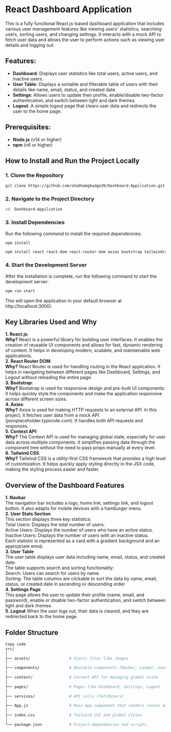 # React Dashboard Application

This is a fully functional React.js-based dashboard application that includes various user management features like viewing users' statistics, searching users, sorting users, and changing settings. It interacts with a mock API to fetch user data and allows the user to perform actions such as viewing user details and logging out.

## Features:
- **Dashboard**: Displays user statistics like total users, active users, and inactive users.
- **User Table**: Displays a sortable and filterable table of users with their details like name, email, status, and created date.
- **Settings**: Allows users to update their profile, enable/disable two-factor authentication, and switch between light and dark themes.
- **Logout**: A simple logout page that clears user data and redirects the user to the home page.

## Prerequisites:
- **Node.js** (v14 or higher)
- **npm** (v6 or higher)

## How to Install and Run the Project Locally

### 1. Clone the Repository
```bash
git clone https://github.com/shubhamghadge20/Dashboard-Appilcation.git
```
### 2. Navigate to the Project Directory
```bash
cd  Dashboard-Appilcation
```
### 3. Install Dependencies
Run the following command to install the required dependencies:

```bash
npm install
```
```bash
npm install react react-dom react-router-dom axios bootstrap tailwindcss
```
### 4. Start the Development Server
After the installation is complete, run the following command to start the development server:
```bash
npm run start
```
This will open the application in your default browser at http://localhost:3000/.

## Key Libraries Used and Why
**1. React.js**:  
**Why?** React is a powerful library for building user interfaces. It enables the creation of reusable UI components and allows for fast, dynamic rendering of content. It helps in developing modern, scalable, and maintainable web applications.  
**2. React Router DOM**:  
**Why?** React Router is used for handling routing in the React application. It helps in navigating between different pages like Dashboard, Settings, and Logout without reloading the entire page.  
**3. Bootstrap**:  
**Why?** Bootstrap is used for responsive design and pre-built UI components. It helps quickly style the components and make the application responsive across different screen sizes.  
**4. Axios**:  
**Why?** Axios is used for making HTTP requests to an external API. In this project, it fetches user data from a mock API (jsonplaceholder.typicode.com). It handles both API requests and responses.  
**5. Context API**:  
**Why?** The Context API is used for managing global state, especially for user data across multiple components. It simplifies passing data through the component tree without the need to pass props manually at every level.  
**6. Tailwind CSS**:  
**Why?** Tailwind CSS is a utility-first CSS framework that provides a high level of customization. It helps quickly apply styling directly in the JSX code, making the styling process easier and faster.  

## Overview of the Dashboard Features  
**1. Navbar**  
 The navigation bar includes a logo, home link, settings link, and logout button. It also adapts for mobile devices with a hamburger menu.  
**2. User Stats Section**  
This section displays three key statistics:  
Total Users: Displays the total number of users.  
Active Users: Displays the number of users who have an active status.  
Inactive Users: Displays the number of users with an inactive status.  
Each statistic is represented as a card with a gradient background and an appropriate emoji.  
**3. User Table**  
The user table displays user data including name, email, status, and created date.  
The table supports search and sorting functionality:  
Search: Users can search for users by name.  
Sorting: The table columns are clickable to sort the data by name, email, status, or created date in ascending or descending order.  
**4. Settings Page**  
This page allows the user to update their profile (name, email, and password), enable or disable two-factor authentication, and switch between light and dark themes.  
**5. Logout** 
When the user logs out, their data is cleared, and they are redirected back to the home page.  
## Folder Structure
```graphql
Copy code
src/
│
├── assets/                 # Static files like images
│
├── components/             # Reusable components (Navbar, Loader, UserTable, etc.)
│
├── context/                # Context API for managing global state
│
├── pages/                  # Pages like Dashboard, Settings, Logout
│
├── services/               # API calls (fetchUsers)
│
├── App.js                  # Main App component that renders routes and providers
│
├── index.css               # Tailwind CSS and global styles
│
└── package.json            # Project dependencies and scripts
